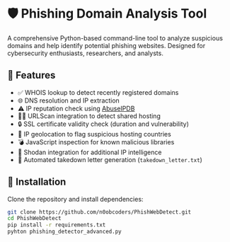 # 🛡️ Phishing Domain Analysis Tool

A comprehensive Python-based command-line tool to analyze suspicious domains and help identify potential phishing websites. Designed for cybersecurity enthusiasts, researchers, and analysts.

## 🚀 Features

- ✅ WHOIS lookup to detect recently registered domains
- 🌐 DNS resolution and IP extraction
- ⚠️ IP reputation check using [AbuseIPDB](https://www.abuseipdb.com/)
- 🕵️‍♂️ URLScan integration to detect shared hosting
- 🔒 SSL certificate validity check (duration and vulnerability)
- 📍 IP geolocation to flag suspicious hosting countries
- 💣 JavaScript inspection for known malicious libraries
- 🧠 Shodan integration for additional IP intelligence
- 📝 Automated takedown letter generation (`takedown_letter.txt`)

## 🔧 Installation

Clone the repository and install dependencies:

```bash
git clone https://github.com/n0obcoders/PhishWebDetect.git
cd PhishWebDetect
pip install -r requirements.txt
pyhton phishing_detector_advanced.py
